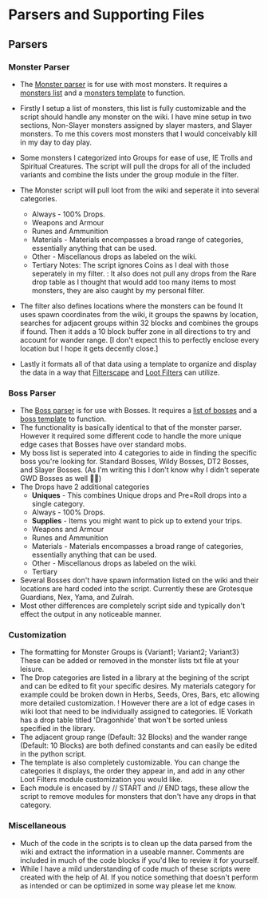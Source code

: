# Parsers and Supporting Files

##  **Parsers**
###     **Monster Parser**
- The [Monster parser](https://github.com/Wizard12892/Jarnhopur-GIM-Filter/blob/main/Parser/parse_monsters.py) is for use with most monsters. It requires a [monsters list](https://github.com/Wizard12892/Jarnhopur-GIM-Filter/blob/main/Parser/monsters.txt) and a [monsters template](https://github.com/Wizard12892/Jarnhopur-GIM-Filter/blob/main/Parser/monster_template.txt) to function.
- Firstly I setup a list of monsters, this list is fully customizable and the script should handle any monster on the wiki. I have mine setup in two sections, Non-Slayer monsters assigned by slayer masters, and Slayer monsters. To me this covers most monsters that I would conceivably kill in my day to day play.
- Some monsters I categorized into Groups for ease of use, IE Trolls and Spiritual Creatures. The script will pull the drops for all of the included variants and combine the lists under the group module in the filter.
            
- The Monster script will pull loot from the wiki and seperate it into several categories.
    * Always - 100% Drops.
    * Weapons and Armour
    * Runes and Ammunition
    * Materials - Materials encompasses a broad range of categories, essentially anything that can be used.
    * Other - Miscellanous drops as labeled on the wiki.
    * Tertiary
        Notes: The script ignores Coins as I deal with those seperately in my filter.
             : It also does not pull any drops from the Rare drop table as I thought that would add too many items to most monsters, they are also caught by my personal filter.
- The filter also defines locations where the monsters can be found
    It uses spawn coordinates from the wiki, it groups the spawns by location, searches for adjacent groups within 32 blocks and combines the groups if found.
    Then it adds a 10 block buffer zone in all directions to try and account for wander range. [I don't expect this to perfectly enclose every location but I hope it gets decently close.] 
- Lastly it formats all of that data using a template to organize and display the data in a way that [Filterscape](https://filterscape.xyz/) and [Loot Filters](https://runelite.net/plugin-hub/show/loot-filters) can utilize. 

###     **Boss Parser**
- The [Boss parser](https://github.com/Wizard12892/Jarnhopur-GIM-Filter/blob/main/Parser/parse_bosses.py) is for use with Bosses. It requires a [list of bosses](https://github.com/Wizard12892/Jarnhopur-GIM-Filter/blob/main/Parser/bosses.txt) and a [boss template](https://github.com/Wizard12892/Jarnhopur-GIM-Filter/blob/main/Parser/boss_template.txt) to function.
- The functionality is basically identical to that of the monster parser. However it required some different code to handle the more unique edge cases that Bosses have over standard mobs.
- My boss list is seperated into 4 categories to aide in finding the specific boss you're looking for. Standard Bosses, Wildy Bosses, DT2 Bosses, and Slayer Bosses. (As I'm writing this I don't know why I didn't seperate GWD Bosses as well 🤷‍♂️)
- The Drops have 2 additional categories
    * **Uniques** - This combines Unique drops and Pre=Roll drops into a single category.
    * Always - 100% Drops.
    * **Supplies** - Items you might want to pick up to extend your trips.
    * Weapons and Armour
    * Runes and Ammunition
    * Materials - Materials encompasses a broad range of categories, essentially anything that can be used.
    * Other - Miscellanous drops as labeled on the wiki.
    * Tertiary
- Several Bosses don't have spawn information listed on the wiki and their locations are hard coded into the script. Currently these are Grotesque Guardians, Nex, Yama, and Zulrah.
- Most other differences are completely script side and typically don't effect the output in any noticeable manner.

###     **Customization**
- The formatting for Monster Groups is <Group Name> {Variant1; Variant2; Variant3} These can be added or removed in the monster lists txt file at your leisure.
- The Drop categories are listed in a library at the begining of the script and can be edited to fit your specific desires. My materials category for example could be broken down in Herbs, Seeds, Ores, Bars, etc allowing more detailed customization.
    ! However there are a lot of edge cases in wiki loot that need to be individually assigned to categories. IE Vorkath has a drop table titled 'Dragonhide' that won't be sorted unless specified in the library.
- The adjacent group range (Default: 32 Blocks) and the wander range (Default: 10 Blocks) are both defined constants and can easily be edited in the python script.
- The template is also completely customizable. You can change the categories it displays, the order they appear in, and add in any other Loot Filters module customization you would like.
- Each module is encased by // START and // END tags, these allow the script to remove modules for monsters that don't have any drops in that category.

###     **Miscellaneous**
- Much of the code in the scripts is to clean up the data parsed from the wiki and extract the information in a useable manner. Comments are included in much of the code blocks if you'd like to review it for yourself.
- While I have a mild understanding of code much of these scripts were created with the help of AI. If you notice something that doesn't perform as intended or can be optimized in some way please let me know.